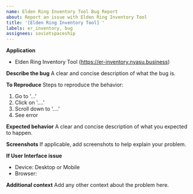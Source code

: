 ```yaml
---
name: Elden Ring Inventory Tool Bug Report
about: Report an issue with Elden Ring Inventory Tool
title: '[Elden Ring Inventory Tool] '
labels: er_inventory, bug
assignees: sovietspaceship
---
```


**Application**

-   Elden Ring Inventory Tool (https://er-inventory.nyasu.business)

**Describe the bug**
A clear and concise description of what the bug is.

**To Reproduce**
Steps to reproduce the behavior:

1. Go to '...'
2. Click on '....'
3. Scroll down to '....'
4. See error

**Expected behavior**
A clear and concise description of what you expected to happen.

**Screenshots**
If applicable, add screenshots to help explain your problem.

**If User Interface issue**

-   Device: Desktop or Mobile
-   Browser:

**Additional context**
Add any other context about the problem here.
